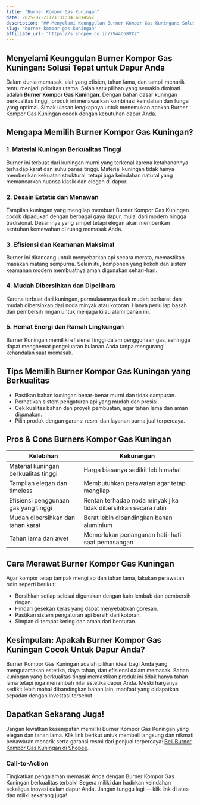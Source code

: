 ```yaml
---
title: "Burner Kompor Gas Kuningan"
date: 2025-07-21T21:31:34.681455Z
description: "## Menyelami Keunggulan Burner Kompor Gas Kuningan: Solusi Tepat untuk Dapur Anda..."
slug: "burner-kompor-gas-kuningan"
affiliate_url: "https://s.shopee.co.id/7V44C68VX2"
---
```

## Menyelami Keunggulan Burner Kompor Gas Kuningan: Solusi Tepat untuk Dapur Anda

Dalam dunia memasak, alat yang efisien, tahan lama, dan tampil menarik tentu menjadi prioritas utama. Salah satu pilihan yang semakin diminati adalah **Burner Kompor Gas Kuningan**. Dengan bahan dasar kuningan berkualitas tinggi, produk ini menawarkan kombinasi keindahan dan fungsi yang optimal. Simak ulasan lengkapnya untuk menemukan apakah Burner Kompor Gas Kuningan cocok dengan kebutuhan dapur Anda.

## Mengapa Memilih Burner Kompor Gas Kuningan?

### 1. Material Kuningan Berkualitas Tinggi

Burner ini terbuat dari kuningan murni yang terkenal karena ketahanannya terhadap karat dan suhu panas tinggi. Material kuningan tidak hanya memberikan kekuatan struktural, tetapi juga keindahan natural yang memancarkan nuansa klasik dan elegan di dapur.

### 2. Desain Estetis dan Menawan

Tampilan kuningan yang mengilap membuat Burner Kompor Gas Kuningan cocok dipadukan dengan berbagai gaya dapur, mulai dari modern hingga tradisional. Desainnya yang simpel tetapi elegan akan memberikan sentuhan kemewahan di ruang memasak Anda.

### 3. Efisiensi dan Keamanan Maksimal

Burner ini dirancang untuk menyebarkan api secara merata, memastikan masakan matang sempurna. Selain itu, komponen yang kokoh dan sistem keamanan modern membuatnya aman digunakan sehari-hari.

### 4. Mudah Dibersihkan dan Dipelihara

Karena terbuat dari kuningan, permukaannya tidak mudah berkarat dan mudah dibersihkan dari noda minyak atau kotoran. Hanya perlu lap basah dan pembersih ringan untuk menjaga kilau alami bahan ini.

### 5. Hemat Energi dan Ramah Lingkungan

Burner Kuningan memiliki efisiensi tinggi dalam penggunaan gas, sehingga dapat menghemat pengeluaran bulanan Anda tanpa mengurangi kehandalan saat memasak.

## Tips Memilih Burner Kompor Gas Kuningan yang Berkualitas

- Pastikan bahan kuningan benar-benar murni dan tidak campuran.
- Perhatikan sistem pengaturan api yang mudah dan presisi.
- Cek kualitas bahan dan proyek pembuatan, agar tahan lama dan aman digunakan.
- Pilih produk dengan garansi resmi dan layanan purna jual terpercaya.

## Pros & Cons Burners Kompor Gas Kuningan

| **Kelebihan**                                      | **Kekurangan**                              |
|-----------------------------------------------------|--------------------------------------------|
| Material kuningan berkualitas tinggi               | Harga biasanya sedikit lebih mahal       |
| Tampilan elegan dan timeless                      | Membutuhkan perawatan agar tetap mengilap |
| Efisiensi penggunaan gas yang tinggi              | Rentan terhadap noda minyak jika tidak dibersihkan secara rutin |
| Mudah dibersihkan dan tahan karat                  | Berat lebih dibandingkan bahan aluminium  |
| Tahan lama dan awet                               | Memerlukan penanganan hati-hati saat pemasangan |

## Cara Merawat Burner Kompor Gas Kuningan

Agar kompor tetap tampak mengilap dan tahan lama, lakukan perawatan rutin seperti berikut:

- Bersihkan setiap selesai digunakan dengan kain lembab dan pembersih ringan.
- Hindari gesekan keras yang dapat menyebabkan goresan.
- Pastikan sistem pengaturan api bersih dari kotoran.
- Simpan di tempat kering dan aman dari benturan.

## Kesimpulan: Apakah Burner Kompor Gas Kuningan Cocok Untuk Dapur Anda?

Burner Kompor Gas Kuningan adalah pilihan ideal bagi Anda yang mengutamakan estetika, daya tahan, dan efisiensi dalam memasak. Bahan kuningan yang berkualitas tinggi memastikan produk ini tidak hanya tahan lama tetapi juga menambah nilai estetika dapur Anda. Meski harganya sedikit lebih mahal dibandingkan bahan lain, manfaat yang didapatkan sepadan dengan investasi tersebut.

## Dapatkan Sekarang Juga!

Jangan lewatkan kesempatan memiliki Burner Kompor Gas Kuningan yang elegan dan tahan lama. Klik link berikut untuk membeli langsung dan nikmati penawaran menarik serta garansi resmi dari penjual terpercaya: [Beli Burner Kompor Gas Kuningan di Shopee](https://s.shopee.co.id/7V44C68VX2).

### Call-to-Action

Tingkatkan pengalaman memasak Anda dengan Burner Kompor Gas Kuningan berkualitas terbaik! Segera miliki dan hadirkan keindahan sekaligus inovasi dalam dapur Anda. Jangan tunggu lagi — klik link di atas dan miliki sekarang juga!
